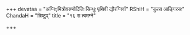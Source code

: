 +++
devataa = "अग्निः;मित्रोवरुणोदितिः सिन्धुः पृथिवी द्यौरग्निर्वा"
RShiH = "कुत्स आङ्गिरसः"
ChandaH = "त्रिष्टुप्"
title = "१६ स त्वमग्ने"

+++
